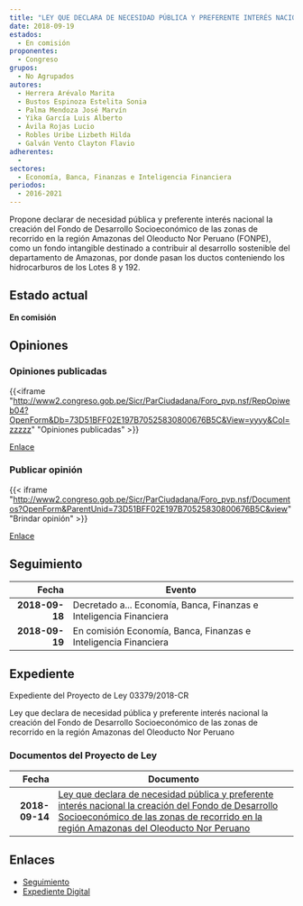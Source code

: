 ```yaml
---
title: "LEY QUE DECLARA DE NECESIDAD PÚBLICA Y PREFERENTE INTERÉS NACIONAL LA CREACIÓN DEL FONDO DE DESARROLLO SOCIOECONONÓMICO DE LAS ZONAS DE RECORRIDO EN LA REGIÓN AMAZONAS DEL OLEODUCTO PERUANO"
date: 2018-09-19
estados: 
  - En comisión
proponentes: 
  - Congreso
grupos: 
  - No Agrupados
autores: 
  - Herrera Arévalo Marita
  - Bustos Espinoza Estelita Sonia
  - Palma Mendoza José Marvín
  - Yika García Luis Alberto
  - Ávila Rojas Lucio
  - Robles Uribe Lizbeth Hilda
  - Galván Vento Clayton Flavio
adherentes: 
  - 
sectores: 
  - Economía, Banca, Finanzas e Inteligencia Financiera
periodos: 
  - 2016-2021
---
```


Propone declarar de necesidad pública y preferente interés nacional la creación del Fondo de Desarrollo Socioeconómico de las zonas de recorrido en la región Amazonas del Oleoducto Nor Peruano (FONPE), como un fondo intangible destinado a contribuir al desarrollo sostenible del departamento de Amazonas, por donde pasan los ductos conteniendo los hidrocarburos de los Lotes 8 y 192.


## Estado actual

**En comisión**

## Opiniones

### Opiniones publicadas

{{<iframe "http://www2.congreso.gob.pe/Sicr/ParCiudadana/Foro_pvp.nsf/RepOpiweb04?OpenForm&Db=73D51BFF02E197B70525830800676B5C&View=yyyy&Col=zzzzz" "Opiniones publicadas" >}}

[Enlace](http://www2.congreso.gob.pe/Sicr/ParCiudadana/Foro_pvp.nsf/RepOpiweb04?OpenForm&Db=73D51BFF02E197B70525830800676B5C&View=yyyy&Col=zzzzz)
### Publicar opinión

{{< iframe "http://www2.congreso.gob.pe/Sicr/ParCiudadana/Foro_pvp.nsf/Documentos?OpenForm&ParentUnid=73D51BFF02E197B70525830800676B5C&view" "Brindar opinión" >}}

[Enlace](http://www2.congreso.gob.pe/Sicr/ParCiudadana/Foro_pvp.nsf/Documentos?OpenForm&ParentUnid=73D51BFF02E197B70525830800676B5C&view)

## Seguimiento

| Fecha | Evento |
|------:|--------|
| **2018-09-18** | Decretado a... Economía, Banca, Finanzas e Inteligencia Financiera|
| **2018-09-19** | En comisión Economía, Banca, Finanzas e Inteligencia Financiera|


## Expediente

Expediente del Proyecto de Ley 03379/2018-CR

Ley que declara de necesidad pública y preferente interés nacional la creación del Fondo de Desarrollo Socioeconómico de las zonas de recorrido en la región Amazonas del Oleoducto Nor Peruano


### Documentos del Proyecto de Ley

| Fecha | Documento |
|------:|--------|
| **2018-09-14** | [Ley que declara de necesidad pública y preferente interés nacional la creación del Fondo de Desarrollo Socioeconómico de las zonas de recorrido en la región Amazonas del Oleoducto Nor Peruano](http://www.leyes.congreso.gob.pe/Documentos/2016_2021/Proyectos_de_Ley_y_de_Resoluciones_Legislativas/PL0337920180914.PDF) |

## Enlaces 

- [Seguimiento](http://www2.congreso.gob.pe/Sicr/TraDocEstProc/CLProLey2016.nsf/f7fff46988ca05b1052578e100829cc7/5c25d418d61daf7c05258308007338b3?OpenDocument)
- [Expediente Digital](http://www2.congreso.gob.pe/Sicr/TraDocEstProc/CLProLey2016.nsf/f7fff46988ca05b1052578e100829cc7/5c25d418d61daf7c05258308007338b3?OpenDocument&Click=05257FB7005EB655.eb71d0cf91d8294e05256cdf006b5706/$Body/0.1C6C)
